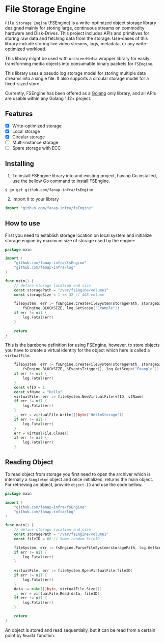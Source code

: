 # File Storage Engine

`File Storage Engine` (FSEngine) is a write-optimized object storage library designed mainly for storing large, continuous streams on commodity hardware and Disk-Drives. This project includes APIs and primitives for storing raw data and fetching data from the storage. Use-cases of this library include storing live video streams, logs, metadata, or any write-optimized workload.

This library might be used with `ArchiverMedia` wrapper library for easily transforming media objects into consumable binary packets for `FSEngine`.

This library uses a pseudo log storage model for storing multiple data streams into a single file. It also supports a circular storage model for a fixed-sized store.

Currently, FSEngine has been offered as a [Golang](https://www.golang.com) only library, and all APIs are usable within any Golang 1.12+ project.

## Features
- [x] Write-optimized storage
- [x] Local storage
- [x] Circular storage
- [ ] Multi-instance storage
- [ ] Spare storage with ECC

## Installing
1. To install FSEngine library into and existing project, having Go installed, use the bellow Go command to install FSEngine.
```shell
$ go get github.com/fanap-infra/fsEngine
```
2. Import it to your library
```go
import "github.com/fanap-infra/fsEngine"
```
## How to use
First you need to establish storage location on local system and initialize storage engine by maximum size of storage used by the engine:

```go
package main

import (
	"github.com/fanap-infra/fsEngine"
	"github.com/fanap-infra/log"
)

func main() {
	// define storage location and size
	const storagePath = "/var/fsEngine/volume1"
	const storageSize = 1 << 32 // 4GB volume

	fileSystem, err := fsEngine.CreateFileSystem(storagePath, storageSize,
		fsEngine.BLOCKSIZE, log.GetScope("Example"))
	if err != nil {
		log.Fatal(err)
	}
	
	return
}


```

This is the barebone definition for using FSEngine, however, to store objects you have to create a virtual identity for the object which here is called a `virtualFile`.
```go
	fileSystem, err := fsEngine.CreateFileSystem(storagePath, storageSize,
		fsEngine.BLOCKSIZE, &EventsTrigger{}, log.GetScope("Example"))
	if err != nil {
		log.Fatal(err)
	}
    const vfID = 1
    const vfName = "Hello"
    virtualFile, err := fileSystem.NewVirtualFile(vfID, vfName)
    if err != nil {
        log.Fatal(err)
    }
    _, err = virtualFile.Write([]byte("HelloStorage"))
    if err != nil {
        log.Fatal(err)
    }
    err = virtualFile.Close()
	if err != nil {
        log.Fatal(err)
    }
```
## Reading Object

To read object from storage you first need to open the archiver which is internally a `Singleton` object and once initialized, returns the main object. For retrieving an object, provide `object-ID` and use the code bellow.
```go
package main

import (
	"github.com/fanap-infra/fsEngine"
	"github.com/fanap-infra/log"
)

func main() {
	// define storage location and size
	const storagePath = "/var/fsEngine/volume1"
	const fileID = 68 // Some random fileID

	fileSystem, err := fsEngine.ParseFileSystem(storagePath, log.GetScope("Example"))
	if err != nil {
		log.Fatal(err)
	}
	
	virtualFile, err := fileSystem.OpenVirtualFile(fileID)
	if err != nil {
		log.Fatal(err)
	}
	data := make([]byte, virtualFile.Size())
	_, err = virtualFile.Read(data, fileID)
	if err != nil {
		log.Fatal(err)
	}

	return
}
```
An object is stored and read sequentially, but it can be read from a certain point by `ReadAt` function.

[comment]: <> (TODO: Complete readFile section)
[comment]: <> (## Reading an object from storage)

[comment]: <> (To read an object from storage, Open )